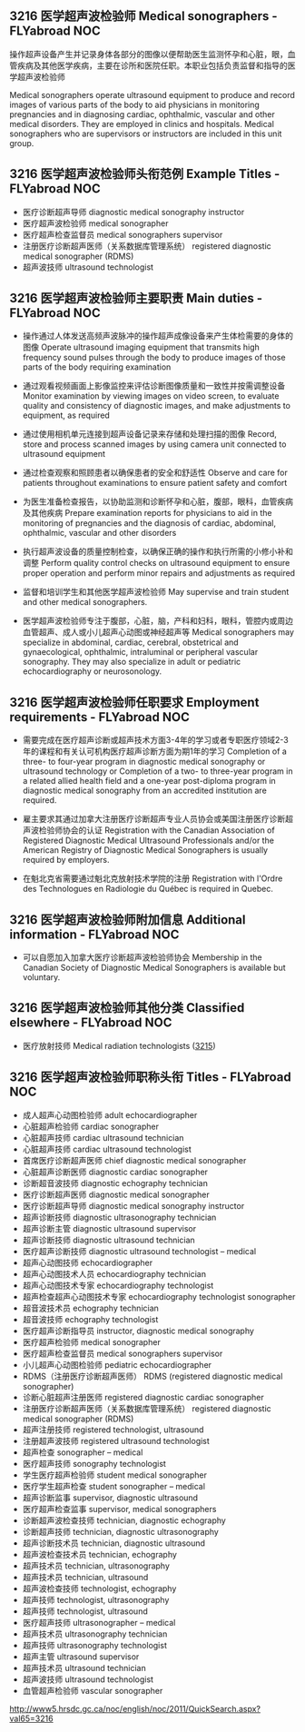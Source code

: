 ## 3216 医学超声波检验师 Medical sonographers - FLYabroad NOC

操作超声设备产生并记录身体各部分的图像以便帮助医生监测怀孕和心脏，眼，血管疾病及其他医学疾病，主要在诊所和医院任职。本职业包括负责监督和指导的医学超声波检验师

Medical sonographers operate ultrasound equipment to produce and record images of various parts of the body to aid physicians in monitoring pregnancies and in diagnosing cardiac, ophthalmic, vascular and other medical disorders. They are employed in clinics and hospitals. Medical sonographers who are supervisors or instructors are included in this unit group.

## 3216 医学超声波检验师头衔范例 Example Titles - FLYabroad NOC

* 医疗诊断超声导师 diagnostic medical sonography instructor
* 医疗超声波检验师 medical sonographer
* 医疗超声检查监督员 medical sonographers supervisor
* 注册医疗诊断超声医师（关系数据库管理系统） registered diagnostic medical sonographer (RDMS)
* 超声波技师 ultrasound technologist

## 3216 医学超声波检验师主要职责 Main duties - FLYabroad NOC

* 操作通过人体发送高频声波脉冲的操作超声成像设备来产生体检需要的身体的图像
Operate ultrasound imaging equipment that transmits high frequency sound pulses through the body to produce images of those parts of the body requiring examination

* 通过观看视频画面上影像监控来评估诊断图像质量和一致性并按需调整设备
Monitor examination by viewing images on video screen, to evaluate quality and consistency of diagnostic images, and make adjustments to equipment, as required

* 通过使用相机单元连接到超声设备记录来存储和处理扫描的图像
Record, store and process scanned images by using camera unit connected to ultrasound equipment

* 通过检查观察和照顾患者以确保患者的安全和舒适性
Observe and care for patients throughout examinations to ensure patient safety and comfort

* 为医生准备检查报告，以协助监测和诊断怀孕和心脏，腹部，眼科，血管疾病及其他疾病
Prepare examination reports for physicians to aid in the monitoring of pregnancies and the diagnosis of cardiac, abdominal, ophthalmic, vascular and other disorders

* 执行超声波设备的质量控制检查，以确保正确的操作和执行所需的小修小补和调整
Perform quality control checks on ultrasound equipment to ensure proper operation and perform minor repairs and adjustments as required

* 监督和培训学生和其他医学超声波检验师
May supervise and train student and other medical sonographers.

* 医学超声波检验师专注于腹部，心脏，脑，产科和妇科，眼科，管腔内或周边血管超声、成人或小儿超声心动图或神经超声等
Medical sonographers may specialize in abdominal, cardiac, cerebral, obstetrical and gynaecological, ophthalmic, intraluminal or peripheral vascular sonography. They may also specialize in adult or pediatric echocardiography or neurosonology.

## 3216 医学超声波检验师任职要求 Employment requirements - FLYabroad NOC

* 需要完成在医疗超声诊断或超声技术方面3-4年的学习或者专职医疗领域2-3年的课程和有关认可机构医疗超声诊断方面为期1年的学习
Completion of a three- to four-year program in diagnostic medical sonography or ultrasound technology or Completion of a two- to three-year program in a related allied health field and a one-year post-diploma program in diagnostic medical sonography from an accredited institution are required.

* 雇主要求其通过加拿大注册医疗诊断超声专业人员协会或美国注册医疗诊断超声波检验师协会的认证
Registration with the Canadian Association of Registered Diagnostic Medical Ultrasound Professionals and/or the American Registry of Diagnostic Medical Sonographers is usually required by employers.

* 在魁北克省需要通过魁北克放射技术学院的注册
Registration with l'Ordre des Technologues en Radiologie du Québec is required in Quebec.

## 3216 医学超声波检验师附加信息 Additional information - FLYabroad NOC

* 可以自愿加入加拿大医疗诊断超声波检验师协会
Membership in the Canadian Society of Diagnostic Medical Sonographers is available but voluntary.

## 3216 医学超声波检验师其他分类 Classified elsewhere - FLYabroad NOC

* 医疗放射技师 Medical radiation technologists ([3215](3215))

## 3216 医学超声波检验师职称头衔 Titles - FLYabroad NOC

* 成人超声心动图检验师 adult echocardiographer
* 心脏超声检验师 cardiac sonographer
* 心脏超声技师 cardiac ultrasound technician
* 心脏超声技师 cardiac ultrasound technologist
* 首席医疗诊断超声医师 chief diagnostic medical sonographer
* 心脏超声诊断医师 diagnostic cardiac sonographer
* 诊断超音波技师 diagnostic echography technician
* 医疗诊断超声医师 diagnostic medical sonographer
* 医疗诊断超声导师 diagnostic medical sonography instructor
* 超声诊断技师 diagnostic ultrasonography technician
* 超声诊断主管 diagnostic ultrasound supervisor
* 超声诊断技师 diagnostic ultrasound technician
* 医疗超声诊断技师 diagnostic ultrasound technologist – medical
* 超声心动图技师 echocardiographer
* 超声心动图技术人员 echocardiography technician
* 超声心动图技术专家 echocardiography technologist
* 超声检查超声心动图技术专家 echocardiography technologist sonographer
* 超音波技术员 echography technician
* 超音波技师 echography technologist
* 医疗超声诊断指导员 instructor, diagnostic medical sonography
* 医疗超声检验师 medical sonographer
* 医疗超声检查监督员 medical sonographers supervisor
* 小儿超声心动图检验师 pediatric echocardiographer
* RDMS（注册医疗诊断超声医师） RDMS (registered diagnostic medical sonographer)
* 诊断心脏超声注册医师 registered diagnostic cardiac sonographer
* 注册医疗诊断超声医师（关系数据库管理系统） registered diagnostic medical sonographer (RDMS)
* 超声注册技师 registered technologist, ultrasound
* 注册超声波技师 registered ultrasound technologist
* 超声检查 sonographer – medical
* 医疗超声技师 sonography technologist
* 学生医疗超声检验师 student medical sonographer
* 医疗学生超声检查 student sonographer – medical
* 超声诊断监事 supervisor, diagnostic ultrasound
* 医疗超声检查监事 supervisor, medical sonographers
* 诊断超声波检查技师 technician, diagnostic echography
* 诊断超声技师 technician, diagnostic ultrasonography
* 超声诊断技术员 technician, diagnostic ultrasound
* 超声波检查技术员 technician, echography
* 超声技术员 technician, ultrasonography
* 超声技术员 technician, ultrasound
* 超声波检查技师 technologist, echography
* 超声技师 technologist, ultrasonography
* 超声技师 technologist, ultrasound
* 医疗超声技师 ultrasonographer – medical
* 超声技术员 ultrasonography technician
* 超声技师 ultrasonography technologist
* 超声主管 ultrasound supervisor
* 超声技术员 ultrasound technician
* 超声波技师 ultrasound technologist
* 血管超声检验师 vascular sonographer

http://www5.hrsdc.gc.ca/noc/english/noc/2011/QuickSearch.aspx?val65=3216